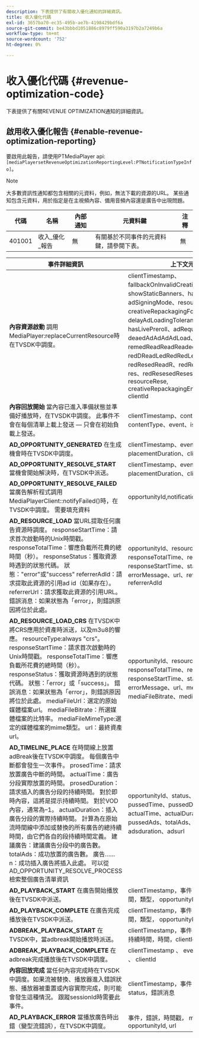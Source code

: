 ```yaml
---
description: 下表提供了有關收入優化通知的詳細資訊。
title: 收入優化代碼
exl-id: 3657ba70-ec35-495b-ae7b-4198429bdf6a
source-git-commit: be43bbbd1051886c8979ff590a3197b2a7249b6a
workflow-type: tm+mt
source-wordcount: '752'
ht-degree: 0%

---
```


# 收入優化代碼 {#revenue-optimization-code}

下表提供了有關REVENUE OPTIMIZATION通知的詳細資訊。

## 啟用收入優化報告 {#enable-revenue-optimization-reporting}

要啟用此報告，請使用PTMediaPlayer api: `[mediaPlayersetRevenueOptimizationReportingLevel:PTNotificationTypeInfo]`。

>[!NOTE]
>
>大多數資訊性通知都包含相關的元資料，例如，無法下載的資源的URL。 某些通知包含元資料，用於指定是在主視頻內容、備用音頻內容還是廣告中出現問題。

| 代碼 | 名稱 | 內部通知 | 元資料鍵 | 注釋 |
|---|---|---|---|---|
| 401001 | 收入_優化_報告 | 無 | 有關基於不同事件的元資料鍵，請參閱下表。 | 無 |

| 事件詳細資訊 | 上下文元資料 |
|---|---|
| **內容資源啟動** 調用MediaPlayer:replaceCurrentResource時在TVSDK中調度。 | clientTimestamp、fallbackOnInvalidCreative、showStaticBanners、hasPreroll、event、adSigningMode、resourceUrl、creativeRepackagingFormat、delayAdLoadingTolerance、zoneID、hasLivePreroll、adRequestTimeout、deaedAdAdAdAdLoad、remedRemet、remedReadReadReadedReadReadDRead、redDReadLedRedRedLe、redResedReadR、redRes、reloading、res、redResesedReseseseseReseRes、resourceRese, creativeRepackagingEnabled, mediaId, clientId |
| **內容回放開始** 當內容已進入準備狀態並準備好播放時，在TVSDK中調度。 此事件不會在每個清單上載上發送 — 只會在初始負載上發送。 | clientTimestamp、contentURL、contentType、event、isLive、clientID |
| **AD_OPPORTUNITY_GENERATED** 在生成機會時在TVSDK中調度。 | clientTimestamp、event、opportunityId、placementDuration、clientId |
| **AD_OPPORTUNITY_RESOLVE_START** 當機會開始解決時，在TVSDK中派送。 | clientTimestamp、event、opportunityId、placementDuration、clientId |
| **AD_OPPORTUNITY_RESOLVE_FAILED** 當廣告解析程式調用MediaPlayerClient::notifyFailed()時，在TVSDK中調度。 需要填充資料 | opportunityId,notificationAD |
| **AD_RESOURCE_LOAD** 當URL提取任何廣告資源時調度。 responseStartTime：請求首次啟動時的Unix時間戳。 responseTotalTime：響應負載所花費的總時間（秒）。 responseStatus：獲取資源時遇到的狀態代碼。 狀態：&quot;error&quot;或&quot;success&quot; referrerAdId：請求提取此資源的引用ad id（如果存在）。 referrerUrl：請求獲取此資源的引用URL。 錯誤消息：如果狀態為「error」，則錯誤原因將位於此處。 | opportunityId、resourceType、responseTotalTime、responseStatus、responseStartTime、status、errorMessage、url、referrerURL、referrerAdId |
| **AD_RESOURCE_LOAD_CRS** 在TVSDK中將CRS應用於資產時派送，以及m3u8的響應。 resourceType:always &quot;crs&quot;。 responseStartTime：請求首次啟動時的Unix時間戳。 responseTotalTime：響應負載所花費的總時間（秒）。 responseStatus：獲取資源時遇到的狀態代碼。 狀態：「error」或「success」。 錯誤消息：如果狀態為「error」，則錯誤原因將位於此處。 mediaFileUrl：選定的原始媒體檔案url。 mediaFileBitrate：所選媒體檔案的比特率。 mediaFileMimeType:選定的媒體檔案的mime類型。 url：最終資產url。 | opportunityId、resourceType、responseTotalTime、responseStatus、responseStartTime、status、errorMessage、url、mediaFileURL、mediaFileBitrate、mediaFileMimeType、url |
| **AD_TIMELINE_PLACE** 在時間線上放置adBreak後在TVSDK中調度。 每個廣告中斷都會發生一次事件。 prosedTime：請求放置廣告中斷的時間。 actualTime：廣告分段實際放置的時間。 prosedDuration：請求插入的廣告分段的持續時間。 對於即時內容，這將是提示持續時間。 對於VOD內容，通常為–1。 actualDuration：插入廣告分段的實際持續時間。 計算為在原始流時間線中添加或替換的所有廣告的總持續時間，由它們各自的段持續時間定義。 建議廣告：建議廣告分段中的廣告數。 totalAds：成功放置的廣告數。 廣告……n：成功插入廣告將插入此處。 可以從AD_OPPORTUNITY_RESOLVE_PROCESS檢索整個廣告清單資訊 | opportunityId、status、errorMessage、pussedTime、pussedDuration、actualTime、actualDuration、pussedAds、totalAds、adsid、adstype、adsduration、adsurl |
| **AD_PLAYBACK_START** 在廣告開始播放後在TVSDK中派送。 | clientTimestamp，事件， id, url，持續時間，類型， opportunityId, clientId |
| **AD_PLAYBACK_COMPLETE** 在廣告完成播放後在TVSDK中派送。 | clientTimestamp，事件， id, url，持續時間，類型， opportunityId, clientId |
| **ADBREAK_PLAYBACK_START** 在TVSDK中，當adbreak開始播放時派送。 | clientTimestamp，事件， opportunityId，持續時間，時間，clientId |
| **ADBREAK_PLAYBACK_COMPLETE** 在adbreak完成播放後在TVSDK中調度。 | clientTimestamp 、 event 、 opportunityId 、 clientId |
| **內容回放完成** 當任何內容完成時在TVSDK中調度。如果流被替換、播放器進入錯誤狀態、播放器被重置或內容實際完成，則可能會發生這種情況。 跟蹤sessionId時需要此事件。 | clientTimestamp，事件， clientId, url, status，錯誤消息 |
| **AD_PLAYBACK_ERROR** 當播放廣告時出錯（變型流錯誤），在TVSDK中調度。 | 事件，錯誤，時間戳， manifestUrl，時間， opportunityId, url |

